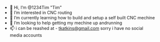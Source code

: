 - 👋 Hi, I’m @1234Tim    "Tim"
- 👀 I’m interested in CNC routing
- 🌱 I’m currently learning how to build and setup a self built CNC mechine
- 💞️ I’m looking to help getting my mechine up andrunning
- 📫 i can be reashed at - tkatkins@gmail.com     sorry i have no social media accounts

<!---
1234Tim/1234Tim is a ✨ special ✨ repository because its `README.md` (this file) appears on your GitHub profile.
You can click the Preview link to take a look at your changes.
--->
